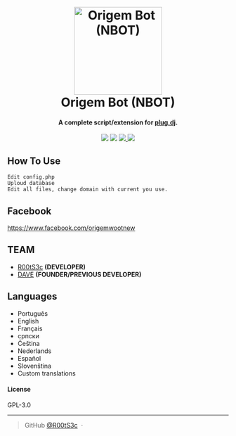 
<h1 align="center">
  <br>
  <a href="https://origemwoot.github.io"><img src="https://i.imgur.com/YsvfUtf.png" alt="Origem Bot (NBOT)" width="200"></a>
  <br>
  Origem Bot (NBOT)
  <br>
</h1>

<h4 align="center">A complete script/extension for <a href="http://plug.dj" target="_blank">plug.dj</a>.</h4>
<p align="center">
    <a href="http://waffle.io/OrigemWoot/OrigemWoot"><img src="https://badge.waffle.io/OrigemWoot/OrigemWoot.svg?label=ready&title=Ready"></a>
  </a>
  <a href="https://gitter.im/OrigemWootOW/Lobby"><img src="https://badges.gitter.im/OrigemWootOW/Lobby.svg"></a>
  <a href="#">
      <img src="https://img.shields.io/badge/SayThanks.io-%E2%98%BC-1EAEDB.svg">
  </a>
  <a href="https://www.paypal.me/1microfix">
    <img src="https://img.shields.io/badge/$-donate-ff69b4.svg?maxAge=2592000&amp;style=flat">
  </a>
</p>


## How To Use

```
Edit config.php
Uploud database
Edit all files, change domain with current you use.
```

## Facebook

https://www.facebook.com/origemwootnew

## TEAM

- [R00tS3c](https://github.com/R00tS3c) __(DEVELOPER)__
- [DAVE](https://github.com) __(FOUNDER/PREVIOUS DEVELOPER)__

## Languages

- Português
- English
- Français
- српски
- Čeština
- Nederlands
- Español
- Slovenština
- Custom translations

#### License

GPL-3.0

---

> GitHub [@R00tS3c](https://github.com/R00tS3c) &nbsp;&middot;&nbsp;

